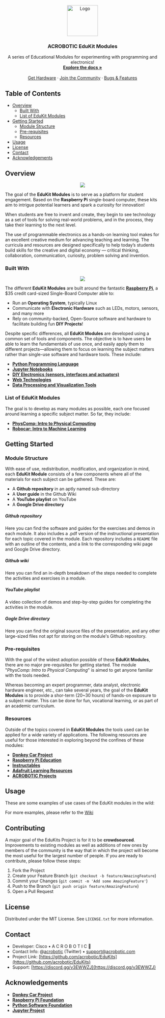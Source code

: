 <!-- HEADER -->
<br />
<p align="center">
  <a href="https://github.com/acrobotic/EduKits">
    <img src="images/ai_logo_white_bkg.png" alt="Logo" width="100" height="100" />
  </a>

  <h3 align="center">ACROBOTIC EduKit Modules</h3>

  <p align="center">
    A series of Educational Modules for experimenting with programming and electronics!
    <br />
    <a href="https://github.com/acrobotic/EduKits/wiki"><strong>Explore the docs »</strong></a>
    <br />
    <br />
    <a href="https://acrobotic.com/EduKits">Get Hardware</a>
    · <a href="https://discord.gg/v3EWWZJ">Join the Community</a>
    · <a href="https://github.com/acrobotic/EduKits/issues">Bugs & Features</a>
  </p>
</p>

<!-- TABLE OF CONTENTS -->
## Table of Contents

* [Overview](#overview)
  * [Built With](#built-with)
  * [List of EduKit Modules](#list-of-edukit-modules)
* [Getting Started](#getting-started)
  * [Module Structure](#module-structure)
  * [Pre-requisites](#pre-requisites)
  * [Resources](#resources)
* [Usage](#usage)
* [License](#license)
* [Contact](#contact)
* [Acknowledgements](#acknowledgements)

<!-- ABOUT THE PROJECT -->
## Overview
<p align="center">
  <a href="https://youtube.com/acrobotic/">
    <img src="images/classroom.jpg" />
  </a>
</p>

The goal of the **EduKit Modules** is to serve as a platform for student engagement. Based on the **Raspberry Pi** single-board computer, these kits aim to intrigue potential learners and spark a curiosity for innovation!

When students are free to invent and create, they begin to see technology as a set of tools for solving real-world problems, and in the process, they take their learning to the next level.

The use of programmable electronics as a hands-on learning tool makes for an excellent creative medium for advancing teaching and learning. The curricula and resources are designed specifically to help today’s students build skills for the creative and digital economy — critical thinking, collaboration, communication, curiosity, problem solving and invention.

### Built With
<p align="center">
  <a href="https://youtube.com/acrobotic/">
    <img src="images/robocar.jpg" />
  </a>
</p>

The different **EduKit Modules** are built around the fantastic **[Raspberry Pi](https://raspberrypi.org)**, a $35 credit card-sized Single-Board Computer able to:

* Run an **Operating System**, typically Linux
* Communicate with **Electronic Hardware** such as LEDs, motors, sensors, and many more
* Rely on community-backed, Open-Source software and hardware to facilitate building fun **DIY Projects**!

Despite specific differences, all **EduKit Modules** are developed using a common set of tools and components. The objective is to have users be able to learn the fundamentals of use once, and easily apply them to different projects—allowing them to focus on learning the subject matters rather than single-use software and hardware tools. These include:

* **[Python Programming Language](https://www.python.org/)**
* **[Jupyter Notebooks](https://jupyter.org/)**
* **[DIY Electronics (sensors, interfaces and actuators)](https://acrobotic.com)**
* **[Web Technologies](https://developer.mozilla.org/en-US/docs/Web)**
* **[Data Processing and Visualization Tools](https://www.nihlibrary.nih.gov/services/data/data-services-tools)**

### List of EduKit Modules
The goal is to develop as many modules as possible, each one focused around learning a specific subject matter. So far, they include:

* **[PhysComp: Intro to Physical Computing]()**
* **[Robocar: Intro to Machine Learning]()**

<!-- GETTING STARTED -->
## Getting Started

### Module Structure

With ease of use, redistribution, modification, and organization in mind, each **EduKit Module** consists of a few components where all of the materials for each subject can be gathered. These are:

* A **Github repository** in an aptly named sub-directory
* A **User guide** in the Github Wiki
* A **YouTube playlist** on YouTube
* A **Google Drive directory**

##### Github repository

Here you can find the software and guides for the exercises and demos in each module. It also includes a .pdf version of the instructional presentation for each topic covered in the module. Each repository includes a `README` file with an outline of the contents, and a link to the corresponding wiki page and Google Drive directory.

##### Github wiki

Here you can find an in-depth breakdown of the steps needed to complete the activities and exercises in a module.


##### YouTube playlist

A video collection of demos and step-by-step guides for completing the activities in the module.

##### Gogle Drive directory

Here you can find the original source files of the presentation, and any other large-sized files not apt for storing on the module's Github repository.

### Pre-requisites

With the goal of the widest adoption possible of these **EduKit Modules**, there are no major pre-requisites for getting started. The module "*PhysComp: Intro to Physical Computing*" is aimed to get anyone familiar with the tools needed.

Whereas becoming an expert programmer, data analyst, electronic hardware engineer, etc., can take several years, the goal of the **EduKit Modules** is to provide a shor-term (20~30 hours) of hands-on exposure to a subject matter. This can be done for fun, vocational learning, or as part of an academic curriculum.

### Resources

Outside of the topics covered in **EduKit Modules** the tools used can be applied for a wide variety of applications. The following resources are useful for those interested in exploring beyond the confines of these modules:

* **[Donkey Car Project](https://www.donkeycar.com/)**
* **[Raspberry Pi Education](https://www.raspberrypi.org/education/)**
* **[Instructables](https://instructables.com/)**
* **[Adafruit Learning Resources](https://learn.aduafruit.com)**
* **[ACROBOTIC Projects](https://www.youtube.com/playlist?list=PLNFq0T6Z3JPtnqTKEkmqCogIqQYHUmYu8)**

<!-- USAGE EXAMPLES -->
## Usage

These are some examples of use cases of the EduKit modules in the wild:

For more examples, please refer to the [Wiki](https://github.com/acrobotic/EduKits/wiki)

<!-- CONTRIBUTING -->
## Contributing

A major goal of the EduKits Project is for it to be **crowdsourced**. Improvements to existing modules as well as additions of new ones by members of the community is the way that in which the project will become the most useful for the largest number of people. If you are ready to contribute, please follow these steps:

1. Fork the Project
2. Create your Feature Branch (`git checkout -b feature/AmazingFeature`)
3. Commit your Changes (`git commit -m 'Add some AmazingFeature'`)
4. Push to the Branch (`git push origin feature/AmazingFeature`)
5. Open a Pull Request

<!-- LICENSE -->
## License

Distributed under the MIT License. See `LICENSE.txt` for more information.

<!-- CONTACT -->
## Contact

* Developer: Cisco • A C R O B O T I C 🦿 
* Contact Info: @[acrobotic](https://twitter.com/acrobotic) (Twitter) • support@acrobotic.com
* Project Link: [https://github.com/acrobotic/EduKits](https://github.com/acrobotic/EduKits)
* Support: [https://discord.gg/v3EWWZJ](https://discord.gg/v3EWWZJ)

<!-- ACKNOWLEDGEMENTS -->
## Acknowledgements
* **[Donkey Car Project](https://www.webpagefx.com/tools/emoji-cheat-sheet)**
* **[Raspberry Pi Foundation](https://raspberrypi.org)**
* **[Python Software Foundation](https://www.python.org/psf/)**
* **[Jupyter Project](https://jupyter.org/about)**
